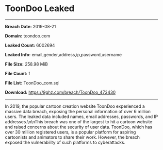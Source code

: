 # ToonDoo Leaked

------------
**Breach Date:** 2019-08-21

**Domain:** toondoo.com

**Leaked Count:** 6002694

**Leaked Info:** email,gender,address,ip,password,username

**File Size:** 258.98 MiB

**File Count:** 1

**File List:** ToonDoo_com.sql

**Download:** https://9ghz.com/breach/ToonDoo_473430

------------
In 2019, the popular cartoon creation website ToonDoo experienced a massive data breach, exposing the personal information of over 6 million users. The leaked data included names, email addresses, passwords, and IP addresses.\n\nThis breach was one of the largest to hit a cartoon website and raised concerns about the security of user data. ToonDoo, which has over 30 million registered users, is a popular platform for aspiring cartoonists and animators to share their work. However, the breach exposed the vulnerability of such platforms to cyberattacks.
